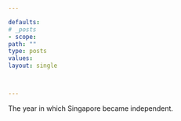 ```yaml
---

defaults:
# _posts
- scope:
path: ""
type: posts
values:
layout: single



---
```


The year in which Singapore became independent.






